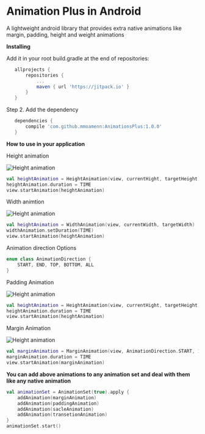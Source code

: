 # Animation Plus in Android

A lightweight android library that provides extra native animations like margin, padding, height and weight animations 

**Installing**
 
 Add it in your root build.gradle at the end of repositories:
 
 ```groovy
 	allprojects {
 		repositories {
 			...
 			maven { url 'https://jitpack.io' }
 		}
 	}
  ```
 	
 Step 2. Add the dependency
 
 ```groovy
 	dependencies {
 		compile 'com.github.mmoamenn:AnimationsPlus:1.0.0'
 	}
 ```

**How to use in your application**

Height animation

![Height animation](https://github.com/mmoamenn/AnimationsPlus/blob/master/samples/height.gif)

```kotlin
val heightAnimation = HeightAnimation(view, currentHight, targetHeight)
heightAnimation.duration = TIME
view.startAnimation(heightAnimation)
```

Width animtion

![Height animation](https://github.com/mmoamenn/AnimationsPlus/blob/master/samples/width.gif)

```kotlin
val heightAnimation = WidthAnimation(view, currentWidth, targetWidth)
widthAnimation.setDuration(TIME)
view.startAnimation(heightAnimation)
```

Animation direction Options

```kotlin
enum class AnimationDirection {
    START, END, TOP, BOTTOM, ALL
}
```

Padding Animation

![Height animation](https://github.com/mmoamenn/AnimationsPlus/blob/master/samples/padding.gif)

```kotlin
val heightAnimation = HeightAnimation(view, currentHight, targetHeight)
heightAnimation.duration = TIME
view.startAnimation(heightAnimation)
```

Margin Animation

![Height animation](https://github.com/mmoamenn/AnimationsPlus/blob/master/samples/margin.gif)

```kotlin
val marginAnimation = MarginAnimation(view, AnimationDirection.START, 100)
marginAnimation.duration = TIME
view.startAnimation(marginAnimation)
```

**You can add above animations to any animation set and deal with them like any native animation**

```kotlin
val animationSet = AnimationSet(true).apply {
    addAnimation(marginAnimation)
    addAnimation(paddingAnimation)
    addAnimation(sacleAnimation)
    addAnimation(transetionAnimation)
}
animationSet.start()
```


